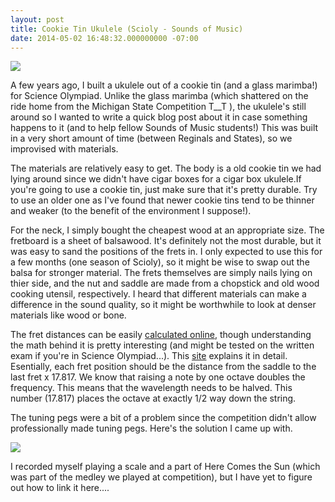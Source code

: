 ```yaml
---
layout: post
title: Cookie Tin Ukulele (Scioly - Sounds of Music)
date: 2014-05-02 16:48:32.000000000 -07:00
---
```

![](/content/images/2014/May/20140502_175748.jpg)


A few years ago, I built a ukulele out of a cookie tin  (and a glass marimba!) for Science Olympiad. Unlike the glass marimba (which shattered on the ride home from the Michigan State Competition T__T ), the ukulele's still around so I wanted to write a quick blog post about it in case something happens to it (and to help fellow Sounds of Music students!) This was built in a very short amount of time (between Reginals and States), so we improvised with materials.

The materials are relatively easy to get. The body is a old cookie tin we had lying around since we didn't have cigar boxes for a cigar box ukulele.If you're going to use a cookie tin, just make sure that it's pretty durable. Try to use an older one as I've found that newer cookie tins tend to be thinner and weaker (to the benefit of the environment I suppose!). 

For the neck, I simply bought the cheapest wood at an appropriate size. The fretboard is a sheet of balsawood. It's definitely not the most durable, but it was easy to sand the positions of the frets in. I only expected to use this for a few months (one season of Scioly), so it might be wise to swap out the balsa for stronger material. The frets themselves are simply nails lying on thier side, and the nut and saddle are made from a chopstick and old wood cooking utensil, respectively. I heard that different materials can make a difference in the sound quality, so it might be worthwhile to look at denser materials like wood or bone. 





The fret distances can be easily [calculated online](http://www.stewmac.com/freeinfo/Fretting/i-fretcalc.html), though understanding the math behind it is pretty interesting (and might be tested on the written exam if you're in Science Olympiad...). This [site](http://liutaiomottola.com/formulae/fret.htm) explains it in detail. Esentially, each fret position should be the distance from the saddle to the last fret x 17.817. We know that raising a note by one octave doubles the frequency. This means that the wavelength needs to be halved. This number (17.817) places the octave at exactly 1/2 way down the string.


The tuning pegs were a bit of a problem since the competition didn't allow professionally made tuning pegs. Here's the solution I came up with.


![](/content/images/2014/May/20140502_175829.jpg)

I recorded myself playing a scale and a part of Here Comes the Sun (which was part of the medley we played at competition), but I have yet to figure out how to link it here....



